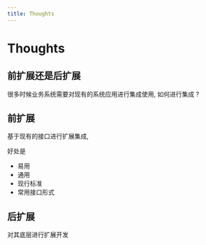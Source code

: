 ```yaml
---
title: Thoughts
---
```


# Thoughts

## 前扩展还是后扩展

很多时候业务系统需要对现有的系统应用进行集成使用, 如何进行集成 ?

## 前扩展

基于现有的接口进行扩展集成,

好处是

* 易用
* 通用
* 现行标准
* 常用接口形式

## 后扩展

对其底层进行扩展开发


